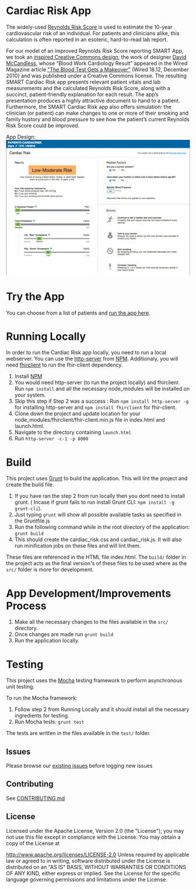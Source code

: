 # Cardiac Risk App #
The widely-used [Reynolds Risk Score](http://www.reynoldsriskscore.org/) is used to estimate the 10-year cardiovascular risk of an individual. For patients and clinicians alike, this calculation is often reported in an esoteric, hard-to-read lab report.

For our model of an improved Reynolds Risk Score reporting SMART App, we took an [inspired Creative Commons design](http://www.informationisbeautiful.net/2010/visualizing-bloodtests/), the work of designer [David McCandless](http://www.davidmccandless.com/), whose “Blood Work Cardiology Result” appeared in the Wired Magazine article ["The Blood Test Gets a Makeover"](http://www.wired.com/2010/11/ff_bloodwork/all) (Wired 18.12, December 2010) and was published under a Creative Commons license. The resulting SMART Cardiac Risk app presents relevant patient vitals and lab measurements and the calculated Reynolds Risk Score, along with a succinct, patient-friendly explanation for each result. The app’s presentation produces a highly attractive document to hand to a patient. Furthermore, the SMART Cardiac Risk app also offers simulation: the clinician (or patient) can make changes to one or more of their smoking and family hustory and blood pressure to see how the patient’s current Reynolds Risk Score could be improved.

App Design:
![Sample App Design Screen Shot](CardiacRiskApp.png)

# Try the App #

You can choose from a list of patients and [run the app here](http://cerner.github.io/cardiac-risk-app/landing.html).

# Running Locally #

In order to run the Cardiac Risk app locally, you need to run a local webserver.
You can use the [http-server](https://www.npmjs.com/package/http-server) from [NPM](https://www.npmjs.com/).
Additionaly, you will need [fhirclient](https://www.npmjs.com/package/fhirclient) to run the fhir-client dependency.

1. Install [NPM](https://github.com/npm/npm#super-easy-install)
2. You would need http-server (to run the project locally) and fhirclient. Run ```npm install``` and all the necessary node_modules will be installed on your system.
3. Skip this step if Step 2 was a success : Run ```npm install http-server -g``` for installing http-server and ```npm install fhirclient``` for fhir-client.
4. Clone down the project and update location for your node_modules/fhirclient/fhir-client.min.js file in index.html and launch.html.
5. Navigate to the directory containing ```launch.html```
6. Run ```http-server -c-1 -p 8000```

# Build #

This project uses [Grunt](http://gruntjs.com/) to build the application. This will lint the project and create the build file.

1. If you have ran the step 2 from run locally then you dont need to install grunt. ( Incase if grunt fails to run install Grunt CLI: ```npm install -g grunt-cli```).
2. Just typing ```grunt``` will show all possible available tasks as specified in the Gruntfile.js
3. Run the following command while in the root directory of the application: ```grunt build```
4. This should create the cardiac_risk.css and cardiac_risk.js. It will also run minification jobs on these files and will lint them.

These files are referenced in the HTML file index.html.
The ```build/``` folder in the project acts as the final version's of these files to be used where as the ```src/``` folder is more for development.

# App Development/Improvements Process #
1. Make all the necessary changes to the files available in the ```src/``` directory.
2. Once changes are made run ```grunt build```
3. Run the application locally.

# Testing #

This project uses the [Mocha](http://mochajs.org/) testing framework to perform asynchronous unit testing.

To run the Mocha framework:

1. Follow step 2 from Running Locally and it should install all the necessary ingredients for testing.
2. Run Mocha tests: ```grunt test```

The tests are written in the files available in the  ```test/``` folder.

## Issues

Please browse our [existing issues](https://github.com/smart-on-fhir/cardiac-risk-app/issues) before logging new issues

## Contributing

See [CONTRIBUTING.md](CONTRIBUTING.md)

## License

Licensed under the Apache License, Version 2.0 (the "License"); you may not use this file except in compliance with the License. You may obtain a copy of the License at

http://www.apache.org/licenses/LICENSE-2.0 Unless required by applicable law or agreed to in writing, software distributed under the License is distributed on an "AS IS" BASIS, WITHOUT WARRANTIES OR CONDITIONS OF ANY KIND, either express or implied. See the License for the specific language governing permissions and limitations under the License.
